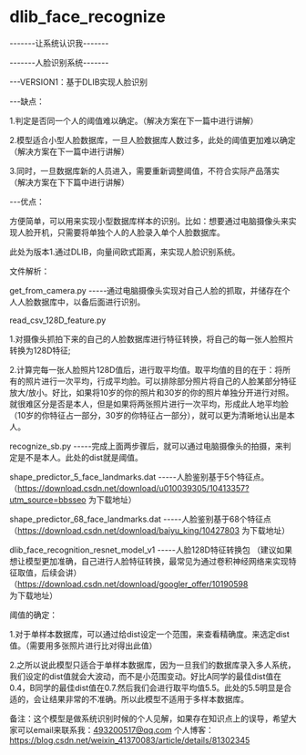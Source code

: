 # dlib_face_recognize
-------让系统认识我-------

-------人脸识别系统-------

---VERSION1：基于DLIB实现人脸识别

---缺点： 

1.判定是否同一个人的阈值难以确定。（解决方案在下一篇中进行讲解）

2.模型适合小型人脸数据库，一旦人脸数据库人数过多，此处的阈值更加难以确定 （解决方案在下一篇中进行讲解）

3.同时，一旦数据库新的人员进入，需要重新调整阈值，不符合实际产品落实 （解决方案在下下篇中进行讲解）

---优点：

方便简单，可以用来实现小型数据库样本的识别。比如：想要通过电脑摄像头来实现人脸开机，只需要将单独个人的人脸录入单个人脸数据库。


此处为版本1.通过DLIB，向量间欧式距离，来实现人脸识别系统。

文件解析：

get_from_camera.py  -----通过电脑摄像头实现对自己人脸的抓取，并储存在个人人脸数据库中，以备后面进行识别。

read_csv_128D_feature.py 

1.对摄像头抓拍下来的自己的人脸数据库进行特征转换，将自己的每一张人脸照片转换为128D特征;

2.计算完每一张人脸照片128D值后，进行取平均值。取平均值的目的在于：将所有的照片进行一次平均，行成平均脸。可以排除部分照片将自己的人脸某部分特征放大/放小。好比，如果将10岁的你的照片和30岁的你的照片单独分开进行对照。就很难区分是否是本人，但是如果将两张照片进行一次平均，形成此人地平均脸（10岁的你特征占一部分，30岁的你特征占一部分），就可以更为清晰地认出是本人。
			 
			
			 
recognize_sb.py     -----完成上面两步骤后，就可以通过电脑摄像头的拍摄，来判定是不是本人。此处的dist就是阈值。

shape_predictor_5_face_landmarks.dat  -----人脸鉴别基于5个特征点。（https://download.csdn.net/download/u010039305/10413357?utm_source=bbsseo 为下载地址）

shape_predictor_68_face_landmarks.dat -----人脸鉴别基于68个特征点（https://download.csdn.net/download/baiyu_king/10427803 为下载地址）

dlib_face_recognition_resnet_model_v1 -----人脸128D特征转换包 （建议如果想让模型更加准确，自己进行人脸特征转换，最常见为通过卷积神经网络来实现特征取值，后续会讲）（https://download.csdn.net/download/googler_offer/10190598  为下载地址）


阈值的确定：

1.对于单样本数据库，可以通过给dist设定一个范围，来查看精确度。来选定dist值。（需要用多张照片进行比对得出此值）

2.之所以说此模型只适合于单样本数据库，因为一旦我们的数据库录入多人系统， 我们设定的dist值就会大波动，而不是小范围变动。好比A同学的最佳dist值在0.4，B同学的最佳dist值在0.7.然后我们会进行取平均值5.5。此处的5.5明显是合适的，会让结果非常的不准确。所以此模型不适用于多样本数据库。
			
备注：这个模型是做系统识别时候的个人见解，如果存在知识点上的误导，希望大家可以email来联系我：493200517@qq.com
个人博客：https://blog.csdn.net/weixin_41370083/article/details/81302345
